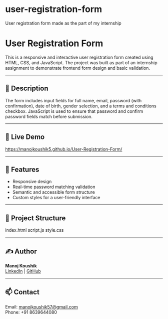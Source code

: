 # user-registration-form
User registration form made as the part of my internship 
# User Registration Form

This is a responsive and interactive user registration form created using HTML, CSS, and JavaScript. The project was built as part of an internship assignment to demonstrate frontend form design and basic validation.

---

## 📝 Description

The form includes input fields for full name, email, password (with confirmation), date of birth, gender selection, and a terms and conditions checkbox. JavaScript is used to ensure that password and confirm password fields match before submission.

---

## 🔗 Live Demo
https://manojkoushik5.github.io/User-Registration-Form/

---

## 🧩 Features

- Responsive design  
- Real-time password matching validation  
- Semantic and accessible form structure  
- Custom styles for a user-friendly interface

---

## 📁 Project Structure
index.html
script.js
style.css

---

## ✍️ Author

**Manoj Koushik**  
[LinkedIn](https://www.linkedin.com/in/manoj-koushik-242ab8259/) | [GitHub](https://github.com/ManojKoushik5)

---

## 📫 Contact

Email: [manojkoushik57@gmail.com](mailto:manojkoushik57@gmail.com)  
Phone: +91 8639644080
